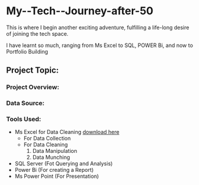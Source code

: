 # My--Tech--Journey-after-50

This is where I begin another exciting adventure, fulfilling a life-long desire of joining the tech space.

I have learnt so much, ranging from Ms Excel to SQL, POWER Bi, and now to Portfolio Building

## Project Topic:

### Project Overview: 

### Data Source:

### Tools Used:
- Ms Excel for Data Cleaning [download here](https://www.microsoft.com)
  - For Data Collection
  - For Data Cleaning
    1. Data Manipulation
    2. Data Munching
- SQL Server (Fot Querying and Analysis)
- Power Bi (For creating a Report)
- Ms Power Point (For Presentation)
